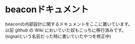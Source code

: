 # beaconドキュメント
beaconの内部設計に関するドキュメントをここに置いています。  
以前 github の Wiki においていた奴もこっちに移行済みです。  
(signalという名前だった時に書いていたやつを修正中)
